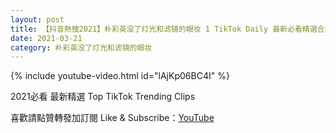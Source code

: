 ```yaml
---
layout: post
title: 【抖音熱搜2021】朴彩英没了灯光和滤镜的眼妆 1 TikTok Daily 最新必看精選合集2021 03 21
date: 2021-03-21
category: 朴彩英没了灯光和滤镜的眼妆
---
```


{% include youtube-video.html id="lAjKp06BC4I" %}

2021必看 最新精選 Top TikTok Trending Clips

喜歡請點贊轉發加訂閱 Like & Subscribe：[YouTube](https://www.youtube.com/channel/UCAoR7VcanIPd04uEq_GIylA/videos)

